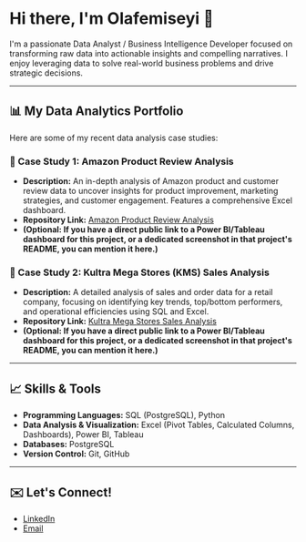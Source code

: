 # Hi there, I'm Olafemiseyi 👋

I'm a passionate Data Analyst / Business Intelligence Developer focused on transforming raw data into actionable insights and compelling narratives. I enjoy leveraging data to solve real-world business problems and drive strategic decisions.

---

## 📊 My Data Analytics Portfolio

Here are some of my recent data analysis case studies:

### 📁 Case Study 1: Amazon Product Review Analysis
* **Description:** An in-depth analysis of Amazon product and customer review data to uncover insights for product improvement, marketing strategies, and customer engagement. Features a comprehensive Excel dashboard.
* **Repository Link:** [Amazon Product Review Analysis](https://github.com/olafemiseyi/amazon-product-review-analysis)
* **(Optional: If you have a direct public link to a Power BI/Tableau dashboard for this project, or a dedicated screenshot in that project's README, you can mention it here.)**

### 📁 Case Study 2: Kultra Mega Stores (KMS) Sales Analysis
* **Description:** A detailed analysis of sales and order data for a retail company, focusing on identifying key trends, top/bottom performers, and operational efficiencies using SQL and Excel.
* **Repository Link:** [Kultra Mega Stores Sales Analysis](https://github.com/olafemiseyi/kms-sales-analysis)
* **(Optional: If you have a direct public link to a Power BI/Tableau dashboard for this project, or a dedicated screenshot in that project's README, you can mention it here.)**

---

## 📈 Skills & Tools

* **Programming Languages:** SQL (PostgreSQL), Python
* **Data Analysis & Visualization:** Excel (Pivot Tables, Calculated Columns, Dashboards), Power BI, Tableau
* **Databases:** PostgreSQL
* **Version Control:** Git, GitHub

---

## ✉️ Let's Connect!

* [LinkedIn](https://www.linkedin.com/in/olafemiseyi)
* [Email](mailto:olatunbosunfemi5@gmail.com)
